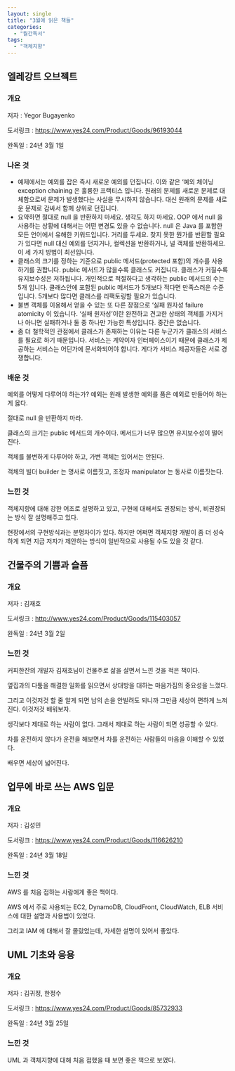 ```yaml
---
layout: single
title: "3월에 읽은 책들"
categories:
  - "월간독서"
tags:
  - "객체지향"
---
```


## 엘레강트 오브젝트

### 개요

저자 : Yegor Bugayenko

도서링크 : https://www.yes24.com/Product/Goods/96193044

완독일 : 24년 3월 1일

### 나온 것

- 예제에서는 예외를 잡은 즉시 새로운 예외를 던집니다. 이와 같은 ‘예외 체이닝 exception chaining 은 훌륭한 프랙티스 입니다. 원래의 문제를 새로운 문제로 대체함으로써 문제가 발생했다는 사실을 무시하지 않습니다. 대신 원래의 문제를 새로운 문제로 감싸서 함께 상위로 던집니다.
- 요약하면 절대로 null 을 반환하지 마세요. 생각도 하지 마세요. OOP 에서 null 을 사용하는 상황에 대해서는 어떤 변경도 있을 수 없습니다. null 은 Java 를 포함한 모든 언어에서 유해한 키워드입니다. 거리를 두세요. 찾지 못한 뭔가를 반환할 필요가 있다면 null 대신 예외를 던지거나, 컬렉션을 반환하거나, 널 객체를 반환하세요. 이 세 가지 방법이 최선입니다.
- 클래스의 크기를 정하는 기준으로 public 메서드(protected 포함)의 개수를 사용하기를 권합니다. public 메서드가 많을수록 클래스도 커집니다. 클래스가 커질수록 유지보수성은 저하됩니다. 개인적으로 적절하다고 생각하는 public 메서드의 수는 5개 입니다. 클래스안에 포함된 public 메서드가 5개보다 적다면 만족스러운 수준입니다. 5개보다 많다면 클래스를 리팩토링할 필요가 있습니다.
- 불변 객체를 이용해서 얻을 수 있는 또 다른 장점으로 ‘실패 원자성 failure atomicity 이 있습니다. ‘실패 원자성’이란 완전하고 견고한 상태의 객체를 가지거나 아니면 실패하거나 둘 중 하나만 가능한 특성입니다. 중간은 없습니다.
- 좀 더 철학적인 관점에서 클래스가 존재하는 이유는 다른 누군가가 클래스의 서비스를 필요로 하기 때문입니다. 서비스는 계약이자 인터페이스이기 때문에 클래스가 제공하는 서비스는 어딘가에 문서화되어야 합니다. 게다가 서비스 제공자들은 서로 경쟁합니다.

### 배운 것

예외를 어떻게 다루어야 하는가? 예외는 원래 발생한 예외를 품은 예외로 만들어야 하는게 옳다.

절대로 null 을 반환하지 마라.

클래스의 크기는 public 메서드의 개수이다. 메서드가 너무 많으면 유지보수성이 떨어진다.

객체를 불변하게 다루어야 하고, 가변 객체는 있어서는 안된다.

객체의 빌더 builder 는 명사로 이름짓고, 조정자 manipulator 는 동사로 이름짓는다.

### 느낀 것

객체지향에 대해 강한 어조로 설명하고 있고, 구현에 대해서도 권장되는 방식, 비권장되는 방식 잘 설명해주고 있다.

현장에서의 구현방식과는 분명차이가 있다. 하지만 어쩌면 객체지향 개발이 좀 더 성숙하게 되면 지금 저자가 제안하는 방식이 일반적으로 사용될 수도 있을 것 같다. 

## 건물주의 기쁨과 슬픔

### 개요

저자 : 김재호

도서링크 : http://www.yes24.com/Product/Goods/115403057

완독일 : 24년 3월 2일

### 느낀 것

커피한잔의 개발자 김재호님이 건물주로 삶을 살면서 느낀 것을 적은 책이다.

옆집과의 다툼을 해결한 일화를 읽으면서 상대방을 대하는 마음가짐의 중요성을 느꼈다.

그리고 이것저것 할 줄 알게 되면 남의 손을 안빌려도 되니까 그만큼 세상이 편하게 느껴진다. 이것저것 배워보자.

생각보다 제대로 하는 사람이 없다. 그래서 제대로 하는 사람이 되면 성공할 수 있다.

차를 운전하지 않다가 운전을 해보면서 차를 운전하는 사람들의 마음을 이해할 수 있었다.

배우면 세상이 넓어진다.

## 업무에 바로 쓰는 AWS 입문

### 개요

저자 : 김성민

도서링크 : https://www.yes24.com/Product/Goods/116626210

완독일 : 24년 3월 18일

### 느낀 것

AWS 를 처음 접하는 사람에게 좋은 책이다.

AWS 에서 주로 사용되는 EC2, DynamoDB, CloudFront, CloudWatch, ELB 서비스에 대한 설명과 사용법이 있었다.

그리고 IAM 에 대해서 잘 몰랐었는데, 자세한 설명이 있어서 좋았다.

## UML 기초와 응용

### 개요

저자 : 김귀정, 한정수

도서링크 : https://www.yes24.com/Product/Goods/85732933

완독일 : 24년 3월 25일

### 느낀 것

UML 과 객체지향에 대해 처음 접했을 때 보면 좋은 책으로 보였다.
